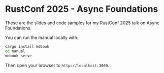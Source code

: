# RustConf 2025 - Async Foundations

These are the slides and code samples for my RustConf 2025 talk on Async Foundations.

You can run the manual locally with:

```bash
cargo install mdbook
cd manual
mdbook serve
```

Then open your browser to `http://localhost:3000`.